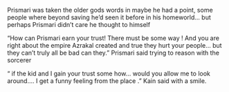 Prismari was taken the older gods words in maybe he had a point, some people where beyond saving he’d seen it before in his homeworld... but perhaps Prismari didn’t care he thought to himself 

“How can Prismari earn your trust! There must be some way ! And you are right about the empire Azrakal created and true they hurt your people... but they can’t truly all be bad can they.” Prismari said trying to reason with the sorcerer 

“ if the kid and I gain your trust some how... would you allow me to look around.... I get a funny feeling from the place .” Kain said with a smile.